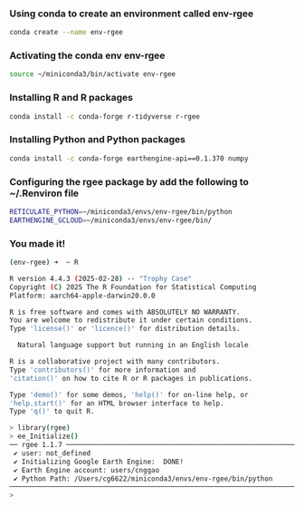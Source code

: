 ### Using conda to create an environment called env-rgee

```bash
conda create --name env-rgee
```

### Activating the conda env env-rgee

```bash
source ~/miniconda3/bin/activate env-rgee
```

### Installing R and R packages

```bash
conda install -c conda-forge r-tidyverse r-rgee
```

### Installing Python and Python packages

```bash
conda install -c conda-forge earthengine-api==0.1.370 numpy
```

### Configuring the rgee package by add the following to ~/.Renviron file

```bash
RETICULATE_PYTHON=~/miniconda3/envs/env-rgee/bin/python
EARTHENGINE_GCLOUD=~/miniconda3/envs/env-rgee/bin/
```

### You made it!

```bash
(env-rgee) ➜  ~ R

R version 4.4.3 (2025-02-28) -- "Trophy Case"
Copyright (C) 2025 The R Foundation for Statistical Computing
Platform: aarch64-apple-darwin20.0.0

R is free software and comes with ABSOLUTELY NO WARRANTY.
You are welcome to redistribute it under certain conditions.
Type 'license()' or 'licence()' for distribution details.

  Natural language support but running in an English locale

R is a collaborative project with many contributors.
Type 'contributors()' for more information and
'citation()' on how to cite R or R packages in publications.

Type 'demo()' for some demos, 'help()' for on-line help, or
'help.start()' for an HTML browser interface to help.
Type 'q()' to quit R.

> library(rgee)
> ee_Initialize()
── rgee 1.1.7 ─────────────────────────────────────────────────────────────────────────── earthengine-api 0.1.370 ── 
 ✔ user: not_defined 
 ✔ Initializing Google Earth Engine:  DONE!
 ✔ Earth Engine account: users/cnggao 
 ✔ Python Path: /Users/cg6622/miniconda3/envs/env-rgee/bin/python 
──────────────────────────────────────────────────────────────────────────────────────────────────────────────────── 
> 
```
